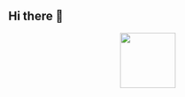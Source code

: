 ## Hi there 👋
<div id="header" align="center">
  <img src="https://media.giphy.com/media/M9gbBd9nbDrOTu1Mqx/giphy.gif" width="100"/>
</div>
<!--
**Ruthwik2610/Ruthwik2610** is a ✨ _special_ ✨ repository because its `README.md` (this file) appears on your GitHub profile.

👾 Welcome to Ruthwik's Cyberworld! 🌐
🎉 About Me:
🤖 Cybersecurity Ninja by day, 🧘‍♂️ Philosopher by night.
🎓 4th-year Cybersecurity Student at Amrita Vishwa Vidyapeetham, sharpening my skills and expanding my horizons.
🛠️ Currently crafting blockchain magic & exploring the universe of formal methods.
💡 Problem solver, with a passion for making tech safe, secure, and...cool. 😎
🌍 Explorer at heart – if I'm not deep into code, I’m likely deep in another culture.
🎮 CTF Enthusiast – always up for a good Capture the Flag challenge!

🛠️ Skills & Tools:
Programming Languages: Python, C++, Haskell, JavaScript, SQL
Blockchain Technologies: Hyperledger Fabric, Ethereum, IOTA
Dev Tools: Git, Docker, Kubernetes, Docker Swarm, AWS Cloud
Formal Methods Tools: Coq
Cybersecurity Tools: Burp Suite, Wireshark, Nmap, and other CTF tools
Currently Learning: Rust
🔮 What I’m Into:
Blockchain Sorcery 🏗️

Making decentralized systems work like charm spells.

Cybersecurity Wizardry 🔒

Shielding the digital realm from all kinds of villains.

Formal Methods 🤓

Slowly but surely mastering the dark art of software verification.

🧠 Fun Facts:
🌌 Can talk about the mysteries of the universe...and why smart contracts are the future of civilization.
✈️ Dreams of traveling to every country (and maybe a few planets too).
🧩 Always down for a good riddle or puzzle – especially if it involves breaking cryptography! 🕵️‍♂️
🎮 CTF Enthusiast – always sharpening my skills with some good ol' Capture the Flag!
🌟 Looking to Connect?
Fellow tech enthusiasts, thinkers, explorers, and innovators – hit me up! Let’s build something epic! 🚀
Don’t be shy, I’m always up for nerdy chats or swapping travel stories. 🌍
